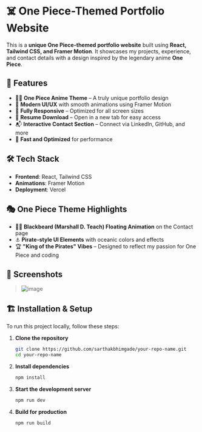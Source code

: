 # ☠️ One Piece-Themed Portfolio Website  

This is a **unique One Piece-themed portfolio website** built using **React, Tailwind CSS, and Framer Motion**. It showcases my projects, experience, and contact details with a design inspired by the legendary anime **One Piece**.  

## 🌟 Features  

- 🏴‍☠️ **One Piece Anime Theme** – A truly unique portfolio design  
- 🎨 **Modern UI/UX** with smooth animations using Framer Motion  
- 📱 **Fully Responsive** – Optimized for all screen sizes  
- 📄 **Resume Download** – Open in a new tab for easy access  
- 📬 **Interactive Contact Section** – Connect via LinkedIn, GitHub, and more  
- 🚀 **Fast and Optimized** for performance  

## 🛠️ Tech Stack  

- **Frontend**: React, Tailwind CSS  
- **Animations**: Framer Motion  
- **Deployment**: Vercel  

## 🎭 One Piece Theme Highlights  

- 🏴‍☠️ **Blackbeard (Marshall D. Teach) Floating Animation** on the Contact page  
- ⚓ **Pirate-style UI Elements** with oceanic colors and effects  
- 🏆 **"King of the Pirates" Vibes** – Designed to reflect my passion for One Piece and coding  

## 📸 Screenshots  

> ![image](https://github.com/user-attachments/assets/63f435ac-b61c-4ed1-aaf4-078a8ec7dd50)


## 🏗️ Installation & Setup  

To run this project locally, follow these steps:  

1. **Clone the repository**  
   ```sh
   git clone https://github.com/sarthakbhimgade/your-repo-name.git
   cd your-repo-name
2. **Install dependencies**
    ```sh
    npm install
3. **Start the development server**
    ```sh
    npm run dev
4. **Build for production**
     ```sh
     npm run build
